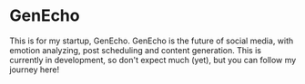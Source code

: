 # GenEcho
This is for my startup, GenEcho. GenEcho is the future of social media, with emotion analyzing, post scheduling and content generation. This is currently in development, so don't expect much (yet), but you can follow my journey here!
